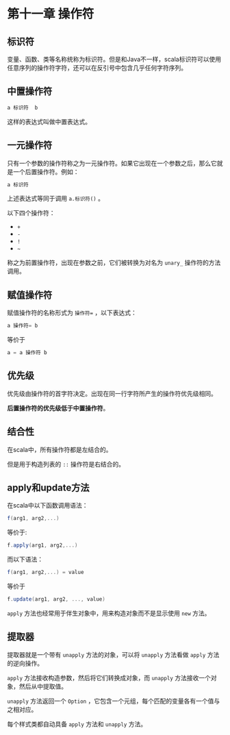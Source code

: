 # 第十一章 操作符

## 标识符

变量、函数、类等名称统称为标识符。但是和Java不一样，scala标识符可以使用任意序列的操作符字符，还可以在反引号中包含几乎任何字符序列。

## 中置操作符

```scala
a 标识符  b
```

这样的表达式叫做中置表达式。

## 一元操作符

只有一个参数的操作符称之为一元操作符。如果它出现在一个参数之后，那么它就是一个后置操作符。例如：

```scala
a 标识符
```

上述表达式等同于调用 `a.标识符()` 。

以下四个操作符：

- `+`
- `-`
- `!`
- `~`

称之为前置操作符，出现在参数之前，它们被转换为对名为 `unary_` 操作符的方法调用。

## 赋值操作符

赋值操作符的名称形式为 `操作符=` ，以下表达式：

```scala
a 操作符= b
```

等价于

```scala
a = a 操作符 b
```

## 优先级

优先级由操作符的首字符决定。出现在同一行字符所产生的操作符优先级相同。

**后置操作符的优先级低于中置操作符**。

## 结合性

在scala中，所有操作符都是左结合的。

但是用于构造列表的 `::` 操作符是右结合的。

## apply和update方法

在scala中以下函数调用语法：

```scala
f(arg1, arg2,...)
```

等价于:

```scala
f.apply(arg1, arg2,...)
```

而以下语法：

```scala
f(arg1, arg2,...) = value
```

等价于

```scala
f.update(arg1, arg2, ..., value)
```

`apply` 方法也经常用于伴生对象中，用来构造对象而不是显示使用 `new` 方法。

## 提取器

提取器就是一个带有 `unapply` 方法的对象，可以将 `unapply` 方法看做 `apply` 方法的逆向操作。

`apply` 方法接收构造参数，然后将它们转换成对象，而 `unapply` 方法接收一个对象，然后从中提取值。

`unapply` 方法返回一个 `Option` ，它包含一个元组，每个匹配的变量各有一个值与之相对应。

每个样式类都自动具备 `apply` 方法和 `unapply` 方法。